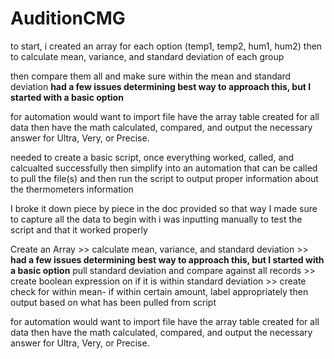 # AuditionCMG

to start, i created an array for each option (temp1, temp2, hum1, hum2)
then to calculate mean, variance, and standard deviation of each group

then compare them all and make sure within the mean and standard deviation
**had a few issues determining best way to approach this, but I started with a basic option**

for automation would want to import file
have the array table created for all data
then have the math calculated, compared, and output the necessary answer for Ultra, Very, or Precise.

needed to create a basic script, once everything worked, called, and calcualted successfully
then simplify into an automation that can be called to pull the file(s) and then run the script to output proper information about the thermometers information

I broke it down piece by piece in the doc provided so that way I made sure to capture all the data
to begin with i was inputting manually to test the script and that it worked properly

Create an Array >> 
calculate mean, variance, and standard deviation >> 
**had a few issues determining best way to approach this, but I started with a basic option**
pull standard deviation and compare against all records >>
create boolean expression on if it is within standard deviation >> 
create check for within mean- if within certain amount, label appropriately
then output based on what has been pulled from script

for automation would want to import file
have the array table created for all data
then have the math calculated, compared, and output the necessary answer for Ultra, Very, or Precise.
